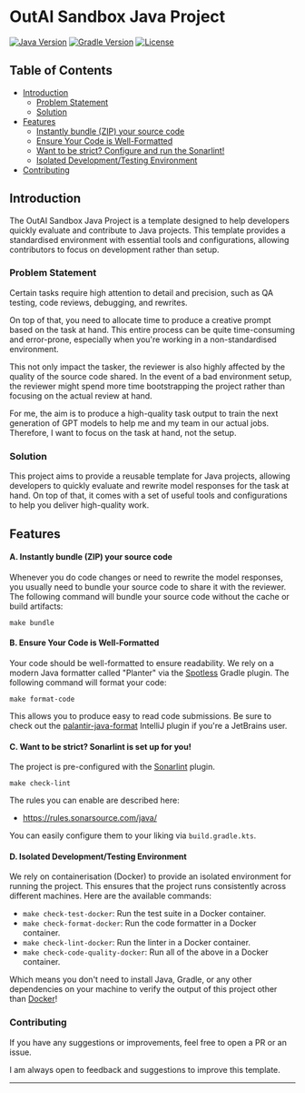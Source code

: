 # OutAI Sandbox Java Project

[![Java Version](https://img.shields.io/badge/Java-21-blue)](https://openjdk.org/projects/jdk/21/)
[![Gradle Version](https://img.shields.io/badge/Gradle-8.11-blue)](https://gradle.org/)
[![License](https://img.shields.io/badge/License-MIT-blue)](https://opensource.org/licenses/MIT)

## Table of Contents

- [Introduction](#introduction)
    - [Problem Statement](#problem-statement)
    - [Solution](#solution)
- [Features](#features)
    - [Instantly bundle (ZIP) your source code](#a-instantly-bundle-zip-your-source-code)
    - [Ensure Your Code is Well-Formatted](#b-ensure-your-code-is-well-formatted)
    - [Want to be strict? Configure and run the Sonarlint!](#c-want-to-be-strict-configure-and-run-the-sonarlint)
    - [Isolated Development/Testing Environment](#d-isolated-developmenttesting-environment)
- [Contributing](#contributing)

## Introduction

The OutAI Sandbox Java Project is a template designed to help developers quickly evaluate and contribute to Java
projects. This template provides a standardised environment with essential tools and configurations, allowing
contributors to focus on development rather than setup.

### Problem Statement

Certain tasks require high attention to detail and precision, such as QA testing, code reviews, debugging, and rewrites.

On top of that, you need to allocate time to produce a creative prompt based on the task at hand. This entire process
can be quite time-consuming and error-prone, especially when you're working in a non-standardised environment.

This not only impact the tasker, the reviewer is also highly affected by the quality of the source code shared.
In the event of a bad environment setup, the reviewer might spend more time bootstrapping the project rather 
than focusing on the actual review at hand.

For me, the aim is to produce a high-quality task output to train the next generation of GPT models to help me and my
team in our actual jobs. Therefore, I want to focus on the task at hand, not the setup.

### Solution

This project aims to provide a reusable template for Java projects, allowing developers to quickly evaluate and rewrite
model responses for the task at hand. On top of that, it comes with a set of useful tools and configurations to help
you deliver high-quality work.

## Features

#### A. Instantly bundle (ZIP) your source code

Whenever you do code changes or need to rewrite the model responses, you usually need to bundle your source code to
share it with the reviewer. The following command will bundle your source code without the cache or build artifacts:

```shell
make bundle
```

#### B. Ensure Your Code is Well-Formatted

Your code should be well-formatted to ensure readability. We rely on a modern Java formatter called "Planter" via
the [Spotless](https://github.com/diffplug/spotless/tree/main/plugin-gradle#-spotless-plugin-for-gradle) Gradle plugin.
The following command will format your code:

```shell
make format-code
```

This allows you to produce easy to read code submissions. Be sure to check out the
[palantir-java-format](https://plugins.jetbrains.com/plugin/13180-palantir-java-format) IntelliJ plugin if you're
a JetBrains user.

#### C. Want to be strict? Sonarlint is set up for you!

The project is pre-configured with the [Sonarlint](https://www.sonarsource.com/products/sonarlint/) plugin.

```shell
make check-lint
```

The rules you can enable are described here:

- https://rules.sonarsource.com/java/

You can easily configure them to your liking via `build.gradle.kts`.

#### D. Isolated Development/Testing Environment

We rely on containerisation (Docker) to provide an isolated environment for running the project. This ensures that
the project runs consistently across different machines. Here are the available commands:

- `make check-test-docker`: Run the test suite in a Docker container.
- `make check-format-docker`: Run the code formatter in a Docker container.
- `make check-lint-docker`: Run the linter in a Docker container.
- `make check-code-quality-docker`: Run all of the above in a Docker container.

Which means you don't need to install Java, Gradle, or any other dependencies on your machine to verify the output of
this project other than [Docker](https://docs.docker.com/engine/install/)!

### Contributing

If you have any suggestions or improvements, feel free to open a PR or an issue.

I am always open to feedback and suggestions to improve this template.

___